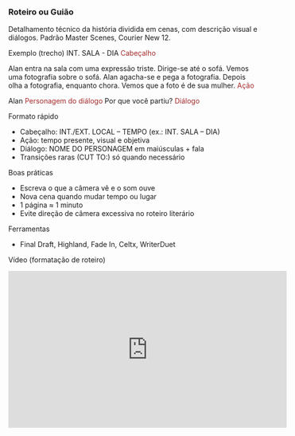 ### Roteiro ou Guião
Detalhamento técnico da história dividida em cenas, com descrição visual e diálogos. Padrão Master Scenes, Courier New 12.

Exemplo (trecho)
INT. SALA - DIA <span style="color: #A52A2A;">Cabeçalho</span>

Alan entra na sala com uma expressão triste. Dirige-se até o sofá. Vemos uma fotografia sobre o sofá. Alan agacha-se e pega a fotografia. Depois olha a fotografia, enquanto chora. Vemos que a foto é de sua mulher. <span style="color: #A52A2A;">Ação</span>

Alan <span style="color: #A52A2A;">Personagem do diálogo</span>
Por que você partiu? <span style="color: #A52A2A;">Diálogo</span>

Formato rápido
- Cabeçalho: INT./EXT. LOCAL – TEMPO (ex.: INT. SALA – DIA)
- Ação: tempo presente, visual e objetiva
- Diálogo: NOME DO PERSONAGEM em maiúsculas + fala
- Transições raras (CUT TO:) só quando necessário

Boas práticas
- Escreva o que a câmera vê e o som ouve
- Nova cena quando mudar tempo ou lugar
- 1 página ≈ 1 minuto
- Evite direção de câmera excessiva no roteiro literário

Ferramentas
- Final Draft, Highland, Fade In, Celtx, WriterDuet

Vídeo (formatação de roteiro)
<iframe width="560" height="315" src="https://www.youtube.com/embed/_2uZ7IabVOM" title="How to Format a Screenplay: Screenplay Formatting 101" frameborder="0" allow="accelerometer; autoplay; clipboard-write; encrypted-media; gyroscope; picture-in-picture; web-share" referrerpolicy="strict-origin-when-cross-origin" allowfullscreen></iframe>